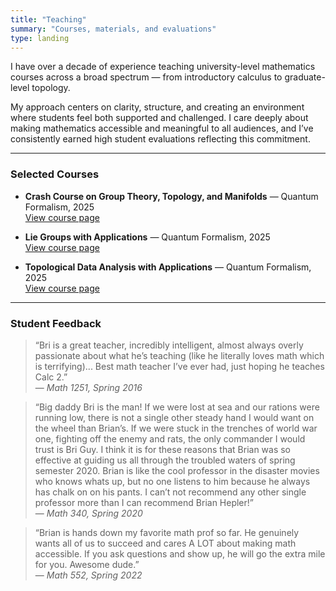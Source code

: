 ```yaml
---
title: "Teaching"
summary: "Courses, materials, and evaluations"
type: landing
---
```


I have over a decade of experience teaching university-level mathematics courses across a broad spectrum — from introductory calculus to graduate-level topology.

My approach centers on clarity, structure, and creating an environment where students feel both supported and challenged. I care deeply about making mathematics accessible and meaningful to all audiences, and I’ve consistently earned high student evaluations reflecting this commitment.

---

### Selected Courses

- **Crash Course on Group Theory, Topology, and Manifolds** — Quantum Formalism, 2025  
  [View course page](https://quantumformalism.academy/crash-course-on-groups-topology-manifolds)

- **Lie Groups with Applications** — Quantum Formalism, 2025  
  [View course page](https://quantumformalism.academy/lie-groups-with-applications)

- **Topological Data Analysis with Applications** — Quantum Formalism, 2025  
  [View course page](https://quantumformalism.academy/topological-data-analysis-with-applications)

---

### Student Feedback

> “Bri is a great teacher, incredibly intelligent, almost always overly passionate about what he’s teaching (like he literally loves math which is terrifying)... Best math teacher I’ve ever had, just hoping he teaches Calc 2.”  
> — *Math 1251, Spring 2016*

> “Big daddy Bri is the man! If we were lost at sea and our rations were running low, there is not a single other steady hand I would want on the wheel than Brian’s. If we were stuck in the trenches of world war one, fighting off the enemy and rats, the only commander I would trust is Bri Guy. I think it is for these reasons that Brian was so effective at guiding us all through the troubled waters of spring semester 2020. Brian is like the cool professor in the disaster movies who knows whats up, but no one listens to him because he always has chalk on on his pants. I can’t not recommend any other single professor more than I can recommend Brian Hepler!”  
> — *Math 340, Spring 2020*

> “Brian is hands down my favorite math prof so far. He genuinely wants all of us to succeed and cares A LOT about making math accessible. If you ask questions and show up, he will go the extra mile for you. Awesome dude.”  
> — *Math 552, Spring 2022*